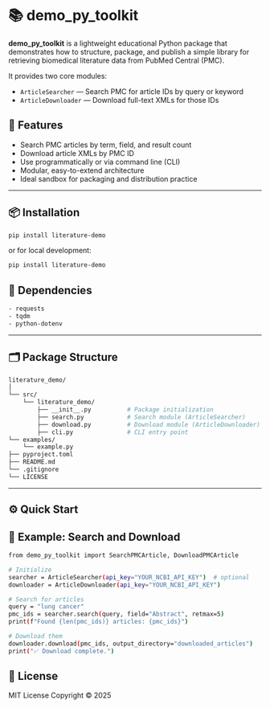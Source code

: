 # 📚 demo_py_toolkit

**demo_py_toolkit** is a lightweight educational Python package that demonstrates how to structure, package, and publish a simple library for retrieving biomedical literature data from PubMed Central (PMC).

It provides two core modules:
- `ArticleSearcher` — Search PMC for article IDs by query or keyword  
- `ArticleDownloader` — Download full-text XMLs for those IDs  

## 🚀 Features

- Search PMC articles by term, field, and result count  
- Download article XMLs by PMC ID  
- Use programmatically or via command line (CLI)  
- Modular, easy-to-extend architecture  
- Ideal sandbox for packaging and distribution practice  

---

## 📦 Installation

```bash
pip install literature-demo
```
or for local development:
```bash
pip install literature-demo
```

## 🧰 Dependencies

```bash
- requests
- tqdm
- python-dotenv
```

---

## 🗂️ Package Structure
```bash
literature_demo/
│
└── src/
    └── literature_demo/
        ├── __init__.py          # Package initialization
        ├── search.py            # Search module (ArticleSearcher)
        ├── download.py          # Download module (ArticleDownloader)
        ├── cli.py               # CLI entry point
└── examples/
    └── example.py
├── pyproject.toml
├── README.md
└── .gitignore
└── LICENSE
```

---

## ⚙️ Quick Start
## 🧩 Example: Search and Download

```bash
from demo_py_toolkit import SearchPMCArticle, DownloadPMCArticle

# Initialize
searcher = ArticleSearcher(api_key="YOUR_NCBI_API_KEY")  # optional
downloader = ArticleDownloader(api_key="YOUR_NCBI_API_KEY")

# Search for articles
query = "lung cancer"
pmc_ids = searcher.search(query, field="Abstract", retmax=5)
print(f"Found {len(pmc_ids)} articles: {pmc_ids}")

# Download them
downloader.download(pmc_ids, output_directory="downloaded_articles")
print("✅ Download complete.")
```

## 📄 License

MIT License
Copyright © 2025

